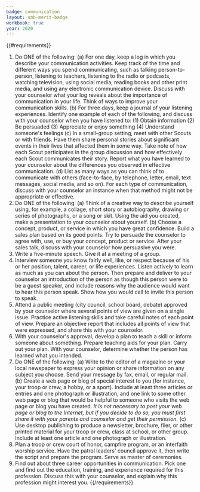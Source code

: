 ```yaml
---
badge: communication
layout: smb-merit-badge
workbook: true
year: 2020
---
```


{{#requirements}}
1. Do ONE of the following:
    (a) For one day, keep a log in which you describe your communication activities. Keep track of the time and different ways you spend communicating, such as talking person-to-person, listening to teachers, listening to the radio or podcasts, watching television, using social media, reading books and other print media, and using any electronic communication device. Discuss with your counselor what your log reveals about the importance of communication in your life. Think of ways to improve your communication skills.
    (b) For three days, keep a journal of your listening experiences. Identify one example of each of the following, and discuss with your counselor when you have listened to:
        (1) Obtain information
        (2) Be persuaded
        (3) Appreciate or enjoy something
        (4) Understand someone's feelings
    (c) In a small-group setting, meet with other Scouts or with friends. Have them share personal stories about significant events in their lives that affected them in some way. Take note of how each Scout participates in the group discussion and how effectively each Scout communicates their story. Report what you have learned to your counselor about the differences you observed in effective communication.
    (d) List as many ways as you can think of to communicate with others (face-to-face, by telephone, letter, email, text messages, social media, and so on). For each type of communication, discuss with your counselor an instance when that method might not be appropriate or effective.
2. Do ONE of the following:
    (a) Think of a creative way to describe yourself using, for example, a collage, short story or autobiography, drawing or series of photographs, or a song or skit. Using the aid you created, make a presentation to your counselor about yourself.
    (b) Choose a concept, product, or service in which you have great confidence. Build a sales plan based on its good points. Try to persuade the counselor to agree with, use, or buy your concept, product or service. After your sales talk, discuss with your counselor how persuasive you were.
3. Write a five-minute speech. Give it at a meeting of a group.
4. Interview someone you know fairly well, like, or respect because of his or her position, talent, career, or life experiences. Listen actively to learn as much as you can about the person. Then prepare and deliver to your counselor an introduction of the person as though this person were to be a guest speaker, and include reasons why the audience would want to hear this person speak. Show how you would call to invite this person to speak.
5. Attend a public meeting (city council, school board, debate) approved by your counselor where several points of view are given on a single issue. Practice active listening skills and take careful notes of each point of view. Prepare an objective report that includes all points of view that were expressed, and share this with your counselor.
6. With your counselor's approval, develop a plan to teach a skill or inform someone about something. Prepare teaching aids for your plan. Carry out your plan. With your counselor, determine whether the person has learned what you intended.
7. Do ONE of the following:
    (a) Write to the editor of a magazine or your local newspaper to express your opinion or share information on any subject you choose. Send your message by fax, email, or regular mail.
    (b) Create a web page or blog of special interest to you (for instance, your troop or crew, a hobby, or a sport). Include at least three articles or entries and one photograph or illustration, and one link to some other web page or blog that would be helpful to someone who visits the web page or blog you have created. *It is not necessary to post your web page or blog to the Internet, but if you decide to do so, you must first share it with your parents and counselor and get their permission.*
    (c) Use desktop publishing to produce a newsletter, brochure, flier, or other printed material for your troop or crew, class at school, or other group. Include at least one article and one photograph or illustration.
8. Plan a troop or crew court of honor, campfire program, or an interfaith worship service. Have the patrol leaders' council approve it, then write the script and prepare the program. Serve as master of ceremonies.
9. Find out about three career opportunities in communication. Pick one and find out the education, training, and experience required for this profession. Discuss this with your counselor, and explain why this profession might interest you.
{{/requirements}}
